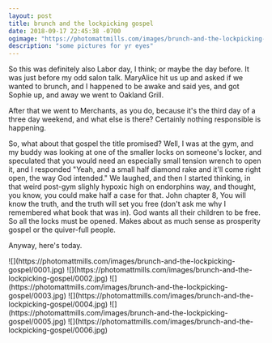 ```yaml
---
layout: post
title: brunch and the lockpicking gospel
date: 2018-09-17 22:45:38 -0700
ogimage: "https://photomattmills.com/images/brunch-and-the-lockpicking-gospel/0006.jpg"
description: "some pictures for yr eyes"
---
```


So this was definitely also Labor day, I think; or maybe the day before. It was just before my odd salon talk. MaryAlice hit us up and asked if we wanted to brunch, and I happened to be awake and said yes, and got Sophie up, and away we went to Oakland Grill.

After that we went to Merchants, as you do, because it's the third day of a three day weekend, and what else is there? Certainly nothing responsible is happening.

So, what about that gospel the title promised? Well, I was at the gym, and my buddy was looking at one of the smaller locks on someone's locker, and speculated that you would need an especially small tension wrench to open it, and I responded "Yeah, and a small half diamond rake and it'll come right open, the way God intended." We laughed, and then I started thinking, in that weird post-gym slighly hypoxic high on endorphins way, and thought, you know, you could make half a case for that. John chapter 8, You will know the truth, and the truth will set you free (don't ask me why I remembered what book that was in). God wants all their children to be free. So all the locks must be opened. Makes about as much sense as prosperity gospel or the quiver-full people.

Anyway, here's today.

<span style="display:block;" class="center">
  ![](https://photomattmills.com/images/brunch-and-the-lockpicking-gospel/0001.jpg)
<span class="caption"></span>
![](https://photomattmills.com/images/brunch-and-the-lockpicking-gospel/0002.jpg)
<span class="caption"></span>
![](https://photomattmills.com/images/brunch-and-the-lockpicking-gospel/0003.jpg)
<span class="caption"></span>
![](https://photomattmills.com/images/brunch-and-the-lockpicking-gospel/0004.jpg)
<span class="caption"></span>
![](https://photomattmills.com/images/brunch-and-the-lockpicking-gospel/0005.jpg)
<span class="caption"></span>
![](https://photomattmills.com/images/brunch-and-the-lockpicking-gospel/0006.jpg)
<span class="caption"></span>
</span>
